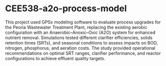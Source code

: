 # CEE538-a2o-process-model
This project used GPSx modeling software to evaluate process upgrades for the Peoria Wastewater Treatment Plant, replacing the existing aerobic configuration with an Anaerobic–Anoxic–Oxic (A2O) system for enhanced nutrient removal. Simulations tested different clarifier efficiencies, solids retention times (SRTs), and seasonal conditions to assess impacts on BOD, nitrogen, phosphorus, and aeration costs. The study provided operational recommendations on optimal SRT ranges, clarifier performance, and reactor configurations to achieve effluent quality targets.
